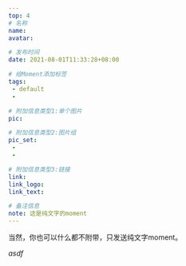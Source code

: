 ```yaml
---
top: 4
# 名称
name: 
avatar: 

# 发布时间
date: 2021-08-01T11:33:28+08:00

# 给Moment添加标签
tags:
 - default
 -

# 附加信息类型1:单个图片
pic:

# 附加信息类型2:图片组
pic_set:
 - 
 - 

# 附加信息类型3:链接
link:
link_logo:
link_text:

# 备注信息
note: 这是纯文字的moment
---
```

<!-- 下面写文字 -->
当然，你也可以什么都不附带，只发送纯文字moment。

$asdf$